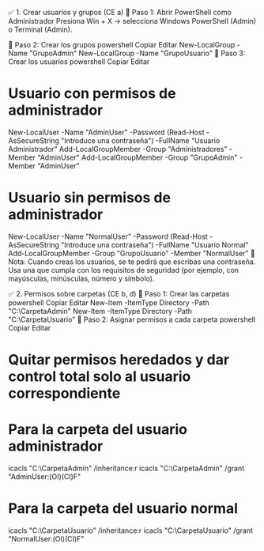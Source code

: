 ✅ 1. Crear usuarios y grupos (CE a)
🔹 Paso 1: Abrir PowerShell como Administrador
Presiona Win + X → selecciona Windows PowerShell (Admin) o Terminal (Admin).

🔹 Paso 2: Crear los grupos
powershell
Copiar
Editar
New-LocalGroup -Name "GrupoAdmin"
New-LocalGroup -Name "GrupoUsuario"
🔹 Paso 3: Crear los usuarios
powershell
Copiar
Editar
# Usuario con permisos de administrador
New-LocalUser -Name "AdminUser" -Password (Read-Host -AsSecureString "Introduce una contraseña") -FullName "Usuario Administrador"
Add-LocalGroupMember -Group "Administradores" -Member "AdminUser"
Add-LocalGroupMember -Group "GrupoAdmin" -Member "AdminUser"

# Usuario sin permisos de administrador
New-LocalUser -Name "NormalUser" -Password (Read-Host -AsSecureString "Introduce una contraseña") -FullName "Usuario Normal"
Add-LocalGroupMember -Group "GrupoUsuario" -Member "NormalUser"
🔐 Nota: Cuando creas los usuarios, se te pedirá que escribas una contraseña. Usa una que cumpla con los requisitos de seguridad (por ejemplo, con mayúsculas, minúsculas, número y símbolo).

✅ 2. Permisos sobre carpetas (CE b, d)
🔹 Paso 1: Crear las carpetas
powershell
Copiar
Editar
New-Item -ItemType Directory -Path "C:\CarpetaAdmin"
New-Item -ItemType Directory -Path "C:\CarpetaUsuario"
🔹 Paso 2: Asignar permisos a cada carpeta
powershell
Copiar
Editar
# Quitar permisos heredados y dar control total solo al usuario correspondiente

# Para la carpeta del usuario administrador
icacls "C:\CarpetaAdmin" /inheritance:r
icacls "C:\CarpetaAdmin" /grant "AdminUser:(OI)(CI)F"

# Para la carpeta del usuario normal
icacls "C:\CarpetaUsuario" /inheritance:r
icacls "C:\CarpetaUsuario" /grant "NormalUser:(OI)(CI)F"
